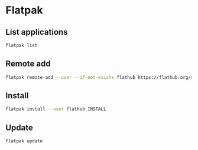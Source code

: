 # Flatpak

## List applications
```bash
flatpak list
```

## Remote add
```bash
flatpak remote-add --user --if-not-exists flathub https://flathub.org/repo/flathub.flatpakrepo
```

## Install
```bash
flatpak install --user flathub INSTALL
```

## Update
```
flatpak update
```
